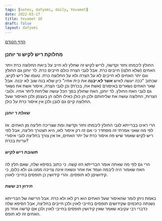 ```yaml
---
tags: [notes, dafyomi, daily, Yevamot] 
date: 2022-03-17
title: Yevamot 10
draft: false
layout: dafyomi
---
```


[הדף הקודם](../2022-03-16)

### מחלוקת ריש לקיש ור יוחנן
החולץ ליבמתו וחזר וקדשה, לריש לקיש זה שחלץ לא חייב על ביאת החלוצה כרת ויתר האחים (שלא חלצו) חייבים כרת. אבל לגבי הצרה כולם חייבים כרת.
לר יוחנן גם החולץ וגם יתר האחים לא חייבים לא על הצרה ולא על החלוצה כרת.
 טעמו של ריש לקיש, שכתוב "*ככה יעשה לאיש **אשר לא יבנה** את בית אחיו*" כיון שלא בנה שוב לא יבנה. אבל שאר האחים נשארים באיסורם (אשת אח, בכרת) וכן לגבי הצרה, איסור אשת אח נשאר גם לגבי האח החולץ.
 לר יוחנן, האח שחולץ בסך הכל עושה שליחות ליתר אחיו. ולגבי הצרות, החלוצה עושה את שליחותם ולכן הן כולן כאילו חלצו הן בעצמן ולכן האיסור שעל החלוצה קיים גם לגבן ולכן אין איסור כרת על כולן.
 ##### שאלת ר יוחנן
 הרי ראינו בברייתא לגבי החולץ ליבמתו וחזר וקדשה ומת שצריכה חליצה מן האחים. אז לפי מה שאני אמרתי זה מסתדר כי אם זה רק איסור לאו, היא תצטרך חליצה, אבל לפי ריש לקיש שאמר שיש פה איסור כרת על יתר האחים, אז אין צורך בחליצה לגבי איסורי עריות בכרת?
 ##### תשובת ריש לקיש
 הרי גם לפי מה שאתה אומר הברייתא הזו קשה. כי כתוב בסיפא שלה, שאם חלץ לה האח שאמור היה ליבמה ועמד אח אחר ונשאה אינה צריכה ממנו גט ולא כלום, כי קידושיםן לא תופסים. והרי קידושין כן תופסים בחייבי לאווין. 
 ##### תירוץ רב ששת
 באמת ניתן לומר שהאיסור שעל האחים הוא רק לאו ולא כרת. אבל הרישה של הברייתא נשנתה כחכמים שקידושים תופסים בחייבי לאוין ולכן חייבים בחליצה, אבל הסיפא שלה כדברי רבי עקיבא שאמר שאין קידושין תופסים בחייבי לאוין ולכן אם קדשה אחד מן האחים זה לא תופס.
 